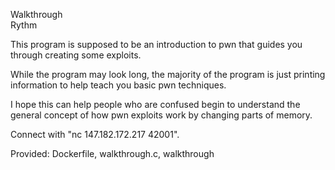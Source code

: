 Walkthrough  
Rythm

This program is supposed to be an introduction to pwn that guides you through creating some exploits.

While the program may look long, the majority of the program is just printing information to help teach you basic pwn techniques.

I hope this can help people who are confused begin to understand the general concept of how pwn exploits work by changing parts of memory.

Connect with "nc 147.182.172.217 42001".  

Provided: Dockerfile, walkthrough.c, walkthrough
